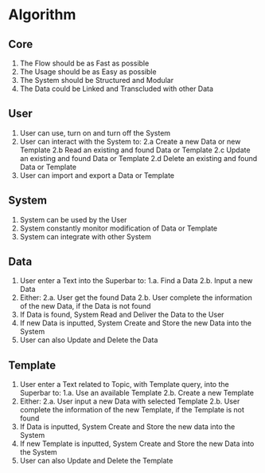 Algorithm
=========

Core
----

1. The Flow should be as Fast as possible
2. The Usage should be as Easy as possible
3. The System should be Structured and Modular
4. The Data could be Linked and Transcluded with other Data

User
----

1. User can use, turn on and turn off the System
2. User can interact with the System to:
   2.a Create a new Data or new Template
   2.b Read an existing and found Data or Template
   2.c Update an existing and found Data or Template
   2.d Delete an existing and found Data or Template
3. User can import and export a Data or Template

System
------

1. System can be used by the User
2. System constantly monitor modification of Data or Template
3. System can integrate with other System

Data
----

1. User enter a Text into the Superbar to:
   1.a. Find a Data
   2.b. Input a new Data
2. Either:
   2.a. User get the found Data
   2.b. User complete the information of the new Data, if the Data is not found
3. If Data is found, System Read and Deliver the Data to the User
4. If new Data is inputted, System Create and Store the new Data into the System
5. User can also Update and Delete the Data

Template
--------

1. User enter a Text related to Topic, with Template query, into the Superbar to:
   1.a. Use an available Template
   2.b. Create a new Template
2. Either:
   2.a. User input a new Data with selected Template
   2.b. User complete the information of the new Template, if the Template is not found
3. If Data is inputted, System Create and Store the new data into the System
4. If new Template is inputted, System Create and Store the new Data into the System
5. User can also Update and Delete the Template

